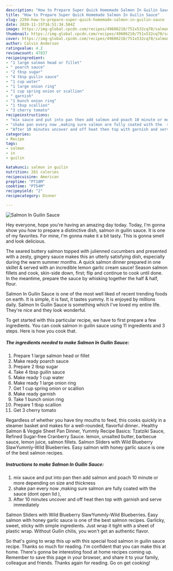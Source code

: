 ```yaml
---
description: "How to Prepare Super Quick Homemade Salmon In Guilin Sauce"
title: "How to Prepare Super Quick Homemade Salmon In Guilin Sauce"
slug: 2294-how-to-prepare-super-quick-homemade-salmon-in-guilin-sauce
date: 2020-11-15T16:51:34.504Z
image: https://img-global.cpcdn.com/recipes/49606210/751x532cq70/salmon-in-guilin-sauce-recipe-main-photo.jpg
thumbnail: https://img-global.cpcdn.com/recipes/49606210/751x532cq70/salmon-in-guilin-sauce-recipe-main-photo.jpg
cover: https://img-global.cpcdn.com/recipes/49606210/751x532cq70/salmon-in-guilin-sauce-recipe-main-photo.jpg
author: Calvin Anderson
ratingvalue: 4.2
reviewcount: 47837
recipeingredient:
- "1 large salmon head or fillet"
- " poarch sauce"
- "2 tbsp sugar"
- "4 tbsp guilin sauce"
- "1 cup water"
- "1 large onion ring"
- "1 cup spring onion or scallion"
- " garnish"
- "1 bunch onion ring"
- "1 tbsp scallion"
- "3 cherry tomato"
recipeinstructions:
- "mix sauce and put into pan then add salmon and poach 10 minute or more depending on size and thickness"
- "shake pan every now ,making sure salmon are fully coated with the  sauce (dont open lid ),"
- "After 10 minutes uncover and off heat then top with garnish and serve immediately"
categories:
- Recipe
tags:
- salmon
- in
- guilin

katakunci: salmon in guilin 
nutrition: 261 calories
recipecuisine: American
preptime: "PT18M"
cooktime: "PT54M"
recipeyield: "2"
recipecategory: Dinner

---
```



![Salmon In Guilin Sauce](https://img-global.cpcdn.com/recipes/49606210/751x532cq70/salmon-in-guilin-sauce-recipe-main-photo.jpg)

Hey everyone, hope you're having an amazing day today. Today, I'm gonna show you how to prepare a distinctive dish, salmon in guilin sauce. It is one of my favorites. For mine, I'm gonna make it a bit tasty. This is gonna smell and look delicious.

The seared buttery salmon topped with julienned cucumbers and presented with a zesty, gingery sauce makes this an utterly satisfying dish, especially during the warm summer months. A quick salmon dinner prepared in one skillet &amp; served with an incredible lemon garlic cream sauce! Season salmon fillets and cook, skin-side down, first; flip and continue to cook until done. In the meantime, prepare the sauce by whisking together the half &amp; half, flour.

Salmon In Guilin Sauce is one of the most well liked of recent trending foods on earth. It is simple, it is fast, it tastes yummy. It is enjoyed by millions daily. Salmon In Guilin Sauce is something which I've loved my entire life. They're nice and they look wonderful.


To get started with this particular recipe, we have to first prepare a few ingredients. You can cook salmon in guilin sauce using 11 ingredients and 3 steps. Here is how you cook that.

<!--inarticleads1-->

##### The ingredients needed to make Salmon In Guilin Sauce:

1. Prepare 1 large salmon head or fillet
1. Make ready  poarch sauce
1. Prepare 2 tbsp sugar
1. Take 4 tbsp guilin sauce
1. Make ready 1 cup water
1. Make ready 1 large onion ring
1. Get 1 cup spring onion or scallion
1. Make ready  garnish
1. Take 1 bunch onion ring
1. Prepare 1 tbsp scallion
1. Get 3 cherry tomato


Regardless of whether you have tiny mouths to feed, this cooks quickly in a steamer basket and makes for a well-rounded, flavorful dinner.. Healthy Salmon &amp; Veggie Sheet Pan Dinner, Yummly Recipe Basics: Tzatziki Sauce, Refined Sugar-free Cranberry Sauce. lemon, unsalted butter, barbecue sauce, lemon juice, salmon fillets. Salmon Sliders with Wild Blueberry SlawYummly-Wild Blueberries. Easy salmon with honey garlic sauce is one of the best salmon recipes. 

<!--inarticleads2-->

##### Instructions to make Salmon In Guilin Sauce:

1. mix sauce and put into pan then add salmon and poach 10 minute or more depending on size and thickness
1. shake pan every now ,making sure salmon are fully coated with the  sauce (dont open lid ),
1. After 10 minutes uncover and off heat then top with garnish and serve immediately


Salmon Sliders with Wild Blueberry SlawYummly-Wild Blueberries. Easy salmon with honey garlic sauce is one of the best salmon recipes. Garlicky, sweet, sticky with simple ingredients. Just wrap it tight with a sheet of plastic wrap. Without Guilin chilis, you won&#39;t get an authentic flavor. 

So that's going to wrap this up with this special food salmon in guilin sauce recipe. Thanks so much for reading. I'm confident that you can make this at home. There's gonna be interesting food at home recipes coming up. Remember to save this page in your browser, and share it to your family, colleague and friends. Thanks again for reading. Go on get cooking!
